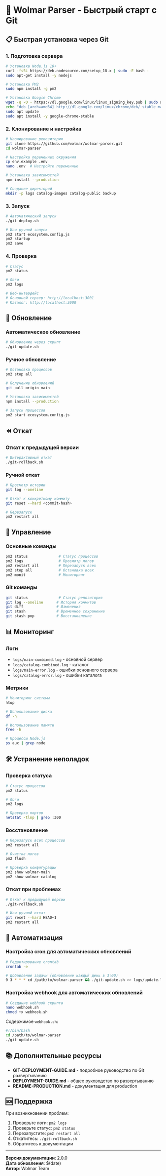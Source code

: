 # 🚀 Wolmar Parser - Быстрый старт с Git

## 📋 Быстрая установка через Git

### 1. Подготовка сервера
```bash
# Установка Node.js 18+
curl -fsSL https://deb.nodesource.com/setup_18.x | sudo -E bash -
sudo apt-get install -y nodejs

# Установка PM2
sudo npm install -g pm2

# Установка Google Chrome
wget -q -O - https://dl.google.com/linux/linux_signing_key.pub | sudo apt-key add -
echo "deb [arch=amd64] http://dl.google.com/linux/chrome/deb/ stable main" | sudo tee /etc/apt/sources.list.d/google-chrome.list
sudo apt update
sudo apt install -y google-chrome-stable
```

### 2. Клонирование и настройка
```bash
# Клонирование репозитория
git clone https://github.com/wolmar/wolmar-parser.git
cd wolmar-parser

# Настройка переменных окружения
cp env.example .env
nano .env  # Настройте переменные

# Установка зависимостей
npm install --production

# Создание директорий
mkdir -p logs catalog-images catalog-public backup
```

### 3. Запуск
```bash
# Автоматический запуск
./git-deploy.sh

# Или ручной запуск
pm2 start ecosystem.config.js
pm2 startup
pm2 save
```

### 4. Проверка
```bash
# Статус
pm2 status

# Логи
pm2 logs

# Веб-интерфейс
# Основной сервер: http://localhost:3001
# Каталог: http://localhost:3000
```

## 🔄 Обновление

### Автоматическое обновление
```bash
# Обновление через скрипт
./git-update.sh
```

### Ручное обновление
```bash
# Остановка процессов
pm2 stop all

# Получение обновлений
git pull origin main

# Установка зависимостей
npm install --production

# Запуск процессов
pm2 start ecosystem.config.js
```

## ⏪ Откат

### Откат к предыдущей версии
```bash
# Интерактивный откат
./git-rollback.sh
```

### Ручной откат
```bash
# Просмотр истории
git log --oneline

# Откат к конкретному коммиту
git reset --hard <commit-hash>

# Перезапуск
pm2 restart all
```

## 🔧 Управление

### Основные команды
```bash
pm2 status              # Статус процессов
pm2 logs                # Просмотр логов
pm2 restart all         # Перезапуск всех
pm2 stop all            # Остановка всех
pm2 monit               # Мониторинг
```

### Git команды
```bash
git status              # Статус репозитория
git log --oneline      # История коммитов
git diff               # Изменения
git stash              # Временное сохранение
git stash pop          # Восстановление
```

## 📊 Мониторинг

### Логи
- `logs/main-combined.log` - основной сервер
- `logs/catalog-combined.log` - каталог
- `logs/main-error.log` - ошибки основного сервера
- `logs/catalog-error.log` - ошибки каталога

### Метрики
```bash
# Мониторинг системы
htop

# Использование диска
df -h

# Использование памяти
free -h

# Процессы Node.js
ps aux | grep node
```

## 🛠 Устранение неполадок

### Проверка статуса
```bash
# Статус процессов
pm2 status

# Логи
pm2 logs

# Проверка портов
netstat -tlnp | grep :300
```

### Восстановление
```bash
# Перезапуск всех процессов
pm2 restart all

# Очистка логов
pm2 flush

# Проверка конфигурации
pm2 show wolmar-main
pm2 show wolmar-catalog
```

### Откат при проблемах
```bash
# Откат к предыдущей версии
./git-rollback.sh

# Или ручной откат
git reset --hard HEAD~1
pm2 restart all
```

## 🔄 Автоматизация

### Настройка cron для автоматических обновлений
```bash
# Редактирование crontab
crontab -e

# Добавление задачи (обновление каждый день в 3:00)
0 3 * * * cd /path/to/wolmar-parser && ./git-update.sh >> logs/update.log 2>&1
```

### Настройка webhook для автоматических обновлений
```bash
# Создание webhook скрипта
nano webhook.sh
chmod +x webhook.sh
```

Содержимое `webhook.sh`:
```bash
#!/bin/bash
cd /path/to/wolmar-parser
./git-update.sh
```

## 📚 Дополнительные ресурсы

- **GIT-DEPLOYMENT-GUIDE.md** - подробное руководство по Git развертыванию
- **DEPLOYMENT-GUIDE.md** - общее руководство по развертыванию
- **README-PRODUCTION.md** - документация для production

## 🆘 Поддержка

При возникновении проблем:
1. Проверьте логи: `pm2 logs`
2. Проверьте статус: `pm2 status`
3. Перезапустите: `pm2 restart all`
4. Откатитесь: `./git-rollback.sh`
5. Обратитесь к документации

---

**Версия документации**: 2.0.0  
**Дата обновления**: $(date)  
**Автор**: Wolmar Team
